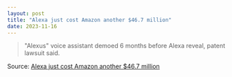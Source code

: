 ```yaml
---
layout: post
title: "Alexa just cost Amazon another $46.7 million"
date: 2023-11-16
---
```


> "Alexus" voice assistant demoed 6 months before Alexa reveal, patent
lawsuit said.

Source: [Alexa just cost Amazon another $46.7 million](
https://arstechnica.com/gadgets/2023/11/alexa-just-cost-amazon-another-46-7-million/
)

